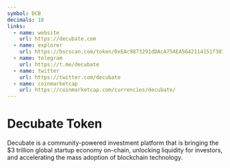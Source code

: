 ```yaml
---
symbol: DCB
decimals: 18
links:
  - name: website
    url: https://decubate.com
  - name: explorer
    url: https://bscscan.com/token/0xEAc9873291dDAcA754EA5642114151f3035c67A2
  - name: telegram
    url: https://t.me/decubate
  - name: twitter
    url: https://twitter.com/decubate
  - name: coinmarketcap
    url: https://coinmarketcap.com/currencies/decubate/
---
```


# Decubate Token

Decubate is a community-powered investment platform that is bringing the $3 trillion global startup economy on-chain, unlocking liquidity for investors, and accelerating the mass adoption of blockchain technology.
